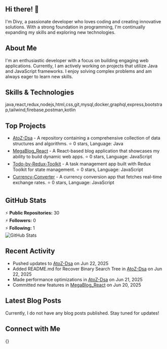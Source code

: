 ## Hi there! 👋

I'm Divy, a passionate developer who loves coding and creating innovative solutions. With a strong foundation in programming, I'm continually expanding my skills and exploring new technologies.

## About Me

I'm an enthusiastic developer with a focus on building engaging web applications. Currently, I am actively working on projects that utilize Java and JavaScript frameworks. I enjoy solving complex problems and am always eager to learn new skills.

## Skills & Technologies

java,react,redux,nodejs,html,css,git,mysql,docker,graphql,express,bootstrap,tailwind,firebase,postman,kotlin

## Top Projects

- [AtoZ-Dsa](https://github.com/divy6976/AtoZ-Dsa) - A repository containing a comprehensive collection of data structures and algorithms. ⭐️ 0 stars, Language: Java
- [MegaBlog_React](https://github.com/divy6976/MegaBlog_React) - A React-based blog application that showcases my ability to build dynamic web apps. ⭐️ 0 stars, Language: JavaScript
- [Todo-by-Redux-Toolkit](https://github.com/divy6976/Todo-by-Redux-Toolkit) - A task management app built with Redux Toolkit for state management. ⭐️ 0 stars, Language: JavaScript
- [Currency-Converter](https://github.com/divy6976/Currency-Converter) - A currency conversion app that fetches real-time exchange rates. ⭐️ 0 stars, Language: JavaScript

## GitHub Stats

⚡ **Public Repositories:** 30  
⚡ **Followers:** 0  
⚡ **Following:** 1  
![GitHub Stats](https://github-readme-stats.vercel.app/api?username=divy6976&show_icons=true&theme=radical)

## Recent Activity

- Pushed updates to [AtoZ-Dsa](https://github.com/divy6976/AtoZ-Dsa) on Jun 22, 2025
- Added README.md for Recover Binary Search Tree in [AtoZ-Dsa](https://github.com/divy6976/AtoZ-Dsa) on Jun 22, 2025
- Made performance optimizations in [AtoZ-Dsa](https://github.com/divy6976/AtoZ-Dsa) on Jun 21, 2025
- Committed new features in [MegaBlog_React](https://github.com/divy6976/MegaBlog_React) on Jun 20, 2025

## Latest Blog Posts

Currently, I do not have any blog posts published. Stay tuned for updates!

## Connect with Me

{}
